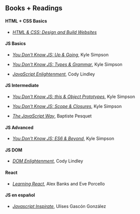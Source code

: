 ## Books + Readings

#### HTML + CSS Basics
- *[HTML & CSS: Design and Build Websites ](http://www.wufai.edu.tw/%E7%B6%B2%E9%A0%81%E6%8A%80%E8%A1%93%E4%B8%AD%E5%BF%83/datasheet/HTML%20and%20CSS%20design%20and%20build%20websites.pdf)*

#### JS Basics

- *[You Don't Know JS: Up & Going](https://github.com/getify/You-Dont-Know-JS/blob/master/up%20&%20going/README.md#you-dont-know-js-up--going)*, Kyle Simpson

- *[You Don't Know JS: Types & Grammar](https://github.com/getify/You-Dont-Know-JS/blob/master/types%20&%20grammar/README.md#you-dont-know-js-types--grammar)*, Kyle Simpson

- *[JavaScript Enlightenment](http://www.javascriptenlightenment.com/JavaScript_Enlightenment.pdf)*, Cody Lindley

#### JS Intermediate

- *[You Don't Know JS: this & Object Prototypes](https://github.com/getify/You-Dont-Know-JS/blob/master/this%20&%20object%20prototypes/README.md#you-dont-know-js-this--object-prototypes)*, Kyle Simpson

- *[You Don't Know JS: Scope & Closures](https://github.com/getify/You-Dont-Know-JS/blob/master/scope%20&%20closures/README.md#you-dont-know-js-scope--closures)*, Kyle Simpson

- *[The JavaScript Way](https://github.com/bpesquet/thejsway)*, Baptiste Pesquet


#### JS Advanced
- *[You Don't Know JS: ES6 & Beyond](https://github.com/getify/You-Dont-Know-JS/blob/master/es6%20&%20beyond/README.md#you-dont-know-js-es6--beyond)*, Kyle Simpson


#### JS DOM

- *[DOM Enlightenment](https://doc.lagout.org/programmation/JavaScript/DOM%20Enlightenment_%20Exploring%20JavaScript%20and%20the%20Modern%20DOM%20%5BLindley%202013-03-03%5D.pdf)*, Cody Lindley


#### React

- *[Learning React](http://www.r-5.org/files/books/computers/languages/escss/react/Alex_Banks_and_Eve_Porcello-Learning_React-EN.pdf)*, Alex Banks and Eve Porcello


#### JS en español

- *[Javascript Inspirate](https://leanpub.com/javascript-inspirate)*, Ulises Gascón González
